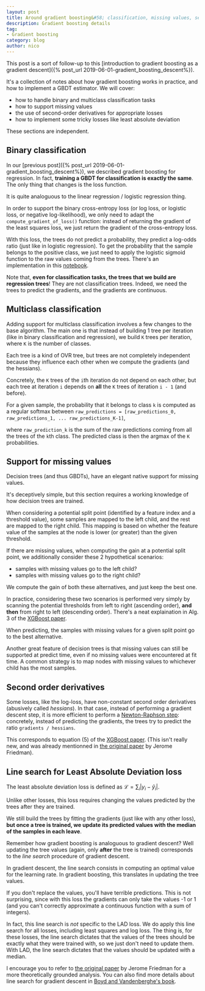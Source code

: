 ```yaml
---
layout: post
title: Around gradient boosting&#58; classification, missing values, second order derivatives, and line search.
description: Gradient boosting details
tag:
- Gradient boosting
category: blog
author: nico
---
```


This post is a sort of follow-up to this [introduction to gradient boosting
as a gradient descent]({% post_url 2019-06-01-gradient_boosting_descent%}).

It's a collection of notes about how gradient boosting works in practice, and
how to implement a GBDT estimator. We will cover:

- how to handle binary and multiclass classification tasks
- how to support missing values
- the use of second-order derivatives for appropriate losses
- how to implement some tricky losses like least absolute deviation

These sections are independent.

## Binary classification

In our [previous post]({% post_url 2019-06-01-gradient_boosting_descent%}), we
described gradient boosting for regression. In fact, **training a GBDT for
classification is exactly the same**. The only thing that changes is the
loss function.

It is quite analoguous to the linear regression / logistic regression thing.

In order to support the binary cross-entropy loss (or log loss, or logistic
loss, or negative log-likelihood), we only need to adapt the
`compute_gradient_of_loss()` function: instead of returning the gradient of
the least squares loss, we just return the gradient of the cross-entropy
loss.

With this loss, the trees do not predict a probability, they predict a
log-odds ratio (just like in logistic regression). To get the probability
that the sample belongs to the positive class, we just need to apply the
logistic sigmoid function to the raw values coming from the trees. There's
an implementation in this
[notebook](https://nbviewer.jupyter.org/github/NicolasHug/nicolashug.github.io/blob/master/assets/gradient_boosting_descent/GradientBoosting.ipynb).

Note that, **even for classification tasks, the trees that we build are
regression trees**! They are not classification trees. Indeed, we need the
trees to predict the gradients, and the gradients are continuous.

## Multiclass classification

Adding support for multiclass classification involves a few changes to the
base algorithm. The main one is that instead of building 1 tree per
iteration (like in binary classification and regression), we build `K` trees
per iteration, where `K` is the number of classes.

Each tree is a kind of OVR tree, but trees are not completely independent
because they influence each other when we compute the gradients (and the
hessians).

Concretely, the `K` trees of the `i`th iteration do not depend on each
other, but each tree at iteration `i` depends on **all** the `K` trees of
iteration `i - 1` (and before).

For a given sample, the probability that it belongs to class `k` is computed
as a regular softmax between `raw_predictions = [raw_predictions_0,
raw_predictions_1, ... raw_predictions_K-1]`,

where `raw_prediction_k` is the sum of the raw predictions coming from all
the trees of the `k`th class. The predicted class is then the argmax of the
`K` probabilities.

## Support for missing values

Decision trees (and thus GBDTs), have an elegant native support for missing
values.

It's deceptively simple, but this section requires a working knowledge of
how decision trees are trained.

When considering a potential split point (identified by a feature index and
a threshold value), some samples are mapped to the left child, and the rest
are mapped to the right child. This mapping is based on whether the feature
value of the samples at the node is lower (or greater) than the given
threshold.

If there are missing values, when computing the gain at a potential split
point, we additionally consider these 2 hypothetical scenarios:
- samples with missing values go to the left child?
- samples with missing values go to the right child?

We compute the gain of both these alternatives, and just keep the best one.

In practice, considering these two scenarios is performed very simply by
scanning the potential thresholds from left to right (ascending order),
**and then** from right to left (descending order). There's a neat
explaination in Alg. 3 of the [XGBoost
paper](https://arxiv.org/pdf/1603.02754).

When predicting, the samples with missing values for a given split point go to
the best alternative.

Another great feature of decision trees is that missing values can still be
supported at predict time, even if no missing values were encountered at fit
time. A common strategy is to map nodes with missing values to whichever
child has the most samples.

## Second order derivatives

Some losses, like the log-loss, have non-constant second order derivatives
(abusively called *hessians*). In that case, instead of performing a
gradient descent step, it is more efficient to perform a [Newton-Raphson
step](https://en.wikipedia.org/wiki/Newton%27s_method): concretely, instead of
predicting the gradients, the trees try to predict the ratio `gradients /
hessians`.

This corresponds to equation (5) of the [XGBoost
paper](https://arxiv.org/pdf/1603.02754). (This isn't really new, and was
already mentionned in [the original
paper](https://statweb.stanford.edu/~jhf/ftp/trebst.pdf) by Jerome
Friedman).


## Line search for Least Absolute Deviation loss

The least absolute deviation loss is defined as
$\mathcal{L} = \sum_i |y_i - \hat{y}_i|$.

Unlike other losses, this loss requires changing the values predicted by the
trees after they are trained.

We still build the trees by fitting the gradients (just like with
any other loss), **but once a tree is trained, we update its predicted
values with the median of the samples in each leave**.

Remember how gradient boosting is analoguous to gradient descent? Well
updating the tree values (again, only **after** the tree is trained)
corresponds to the *line search* procedure of gradient descent.

In gradient descent, the line search consists in computing an optimal value
for the learning rate. In gradient boosting, this translates in updating the
tree values.

If you don't replace the values, you'll have terrible predictions. This is not
surprising, since with this loss the gradients can only take the values -1
or 1 (and you can't correctly approximate a continuous function with a sum
of integers).

In fact, this line search is *not* specific to the LAD loss. We do apply
this line search for all losses, including least squares and log loss. The
thing is, for these losses, the line search dictates that the values of the
trees should be exactly what they were trained with, so we just don't need
to update them. With LAD, the line search dictates that the values should be
updated with a median.

I encourage you to refer to [the original
paper](https://statweb.stanford.edu/~jhf/ftp/trebst.pdf) by Jerome Friedman
for a more theoretically grounded analysis. You can also find more details
about line search for gradient descent in [Boyd and Vandenberghe's
book](https://web.stanford.edu/~boyd/cvxbook/).
